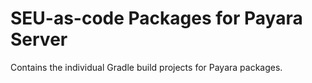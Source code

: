# SEU-as-code Packages for Payara Server

Contains the individual Gradle build projects for Payara packages.
